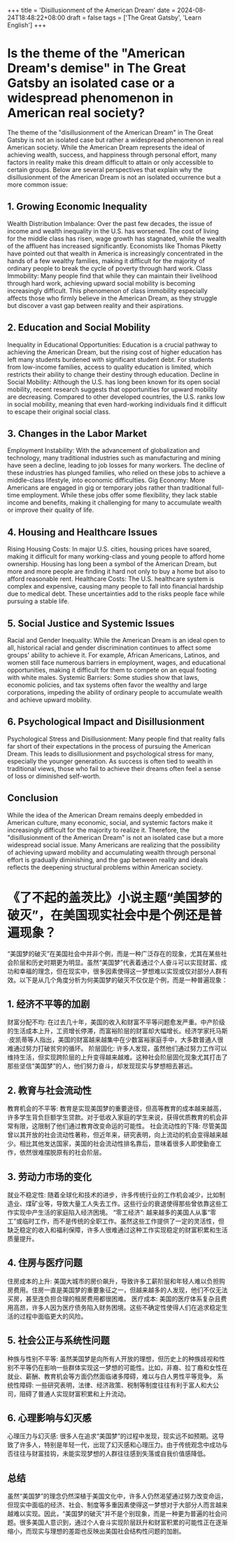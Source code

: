 +++
title = 'Disillusionment of the American Dream'
date = 2024-08-24T18:48:22+08:00
draft = false
tags = ['The Great Gatsby', 'Learn English']
+++

# Is the theme of the "American Dream's demise" in The Great Gatsby an isolated case or a widespread phenomenon in American real society?

The theme of the "disillusionment of the American Dream" in The Great Gatsby is not an isolated case but rather a widespread phenomenon in real American society.
While the American Dream represents the ideal of achieving wealth, success, and happiness through personal effort, many factors in reality make this dream difficult to attain or only accessible to certain groups. Below are several perspectives that explain why the disillusionment of the American Dream is not an isolated occurrence but a more common issue:

## 1. Growing Economic Inequality

Wealth Distribution Imbalance: Over the past few decades, the issue of income and wealth inequality in the U.S. has worsened. The cost of living for the middle class has risen, wage growth has stagnated, while the wealth of the affluent has increased significantly. Economists like Thomas Piketty have pointed out that wealth in America is increasingly concentrated in the hands of a few wealthy families, making it difficult for the majority of ordinary people to break the cycle of poverty through hard work.
Class Immobility: Many people find that while they can maintain their livelihood through hard work, achieving upward social mobility is becoming increasingly difficult. This phenomenon of class immobility especially affects those who firmly believe in the American Dream, as they struggle but discover a vast gap between reality and their aspirations.

## 2. Education and Social Mobility

Inequality in Educational Opportunities: Education is a crucial pathway to achieving the American Dream, but the rising cost of higher education has left many students burdened with significant student debt. For students from low-income families, access to quality education is limited, which restricts their ability to change their destiny through education.
Decline in Social Mobility: Although the U.S. has long been known for its open social mobility, recent research suggests that opportunities for upward mobility are decreasing. Compared to other developed countries, the U.S. ranks low in social mobility, meaning that even hard-working individuals find it difficult to escape their original social class.

## 3. Changes in the Labor Market

Employment Instability: With the advancement of globalization and technology, many traditional industries such as manufacturing and mining have seen a decline, leading to job losses for many workers. The decline of these industries has plunged families, who relied on these jobs to achieve a middle-class lifestyle, into economic difficulties.
Gig Economy: More Americans are engaged in gig or temporary jobs rather than traditional full-time employment. While these jobs offer some flexibility, they lack stable income and benefits, making it challenging for many to accumulate wealth or improve their quality of life.

## 4. Housing and Healthcare Issues

Rising Housing Costs: In major U.S. cities, housing prices have soared, making it difficult for many working-class and young people to afford home ownership. Housing has long been a symbol of the American Dream, but more and more people are finding it hard not only to buy a home but also to afford reasonable rent.
Healthcare Costs: The U.S. healthcare system is complex and expensive, causing many people to fall into financial hardship due to medical debt. These uncertainties add to the risks people face while pursuing a stable life.

## 5. Social Justice and Systemic Issues

Racial and Gender Inequality: While the American Dream is an ideal open to all, historical racial and gender discrimination continues to affect some groups' ability to achieve it. For example, African Americans, Latinos, and women still face numerous barriers in employment, wages, and educational opportunities, making it difficult for them to compete on an equal footing with white males.
Systemic Barriers: Some studies show that laws, economic policies, and tax systems often favor the wealthy and large corporations, impeding the ability of ordinary people to accumulate wealth and achieve upward mobility.

## 6. Psychological Impact and Disillusionment

Psychological Stress and Disillusionment: Many people find that reality falls far short of their expectations in the process of pursuing the American Dream. This leads to disillusionment and psychological stress for many, especially the younger generation. As success is often tied to wealth in traditional views, those who fail to achieve their dreams often feel a sense of loss or diminished self-worth.

## Conclusion

While the idea of the American Dream remains deeply embedded in American culture, many economic, social, and systemic factors make it increasingly difficult for the majority to realize it. Therefore, the "disillusionment of the American Dream" is not an isolated case but a more widespread social issue. Many Americans are realizing that the possibility of achieving upward mobility and accumulating wealth through personal effort is gradually diminishing, and the gap between reality and ideals reflects the deepening structural problems within American society.

# 《了不起的盖茨比》小说主题“美国梦的破灭”，在美国现实社会中是个例还是普遍现象？

“美国梦的破灭”在美国社会中并非个例，而是一种广泛存在的现象，尤其在某些社会阶层和历史时期更为明显。虽然“美国梦”代表着通过个人奋斗可以实现财富、成功和幸福的理念，但在现实中，很多因素使得这一梦想难以实现或仅对部分人群有效。以下是从几个角度分析为何美国梦的破灭不仅仅是个例，而是一种普遍现象：

## 1. 经济不平等的加剧

财富分配不均: 在过去几十年，美国的收入和财富不平等问题愈发严重。中产阶级的生活成本上升，工资增长停滞，而富裕阶层的财富却大幅增长。经济学家托马斯·皮凯蒂等人指出，美国的财富越来越集中在少数富裕家庭手中，大多数普通人很难通过努力打破贫穷的循环。
阶层固化: 许多人发现，虽然他们通过努力工作可以维持生活，但实现跨阶层的上升变得越来越难。这种社会阶层固化现象尤其打击了那些坚信“美国梦”的人，他们努力奋斗，却发现现实与梦想相去甚远。

## 2. 教育与社会流动性

教育机会的不平等: 教育是实现美国梦的重要途径，但高等教育的成本越来越高，许多学生背负巨额学生贷款。对于低收入家庭的学生来说，获得优质教育的机会非常有限，这限制了他们通过教育改变命运的可能性。
社会流动性的下降: 尽管美国曾以其开放的社会流动性著称，但近年来，研究表明，向上流动的机会变得越来越少。相比其他发达国家，美国的社会流动性排名靠后，意味着很多人即使勤奋工作，依然很难摆脱原有的社会阶层。

## 3. 劳动力市场的变化

就业不稳定性: 随着全球化和技术的进步，许多传统行业的工作机会减少，比如制造业、煤矿业等，导致大量工人失去工作。这些行业的衰退使得那些曾依靠这些工作实现中产生活的家庭陷入经济困境。
“零工经济”: 越来越多的美国人从事“零工”或临时工作，而不是传统的全职工作。虽然这些工作提供了一定的灵活性，但缺乏稳定的收入和福利保障，许多人很难通过这种工作实现稳定的财富积累和生活质量提升。

## 4. 住房与医疗问题

住房成本的上升: 美国大城市的房价飙升，导致许多工薪阶层和年轻人难以负担购房费用。住房一直是美国梦的重要象征之一，但越来越多的人发现，他们不仅无法买房，甚至连负担合理的租房费用都很困难。
医疗成本: 美国的医疗体系复杂且费用高昂，许多人因为医疗债务陷入财务困境。这些不确定性使得人们在追求稳定生活的过程中面临更大的风险。

## 5. 社会公正与系统性问题

种族与性别不平等: 虽然美国梦是向所有人开放的理想，但历史上的种族歧视和性别不平等仍在影响一些群体实现这一梦想的可能性。比如，非裔、拉丁裔和女性在就业、薪酬、教育机会等方面仍然面临诸多障碍，难以与白人男性平等竞争。
系统性障碍: 一些研究表明，法律、经济政策、税制等制度往往有利于富人和大公司，阻碍了普通人实现财富积累和上升流动。

## 6. 心理影响与幻灭感

心理压力与幻灭感: 很多人在追求“美国梦”的过程中发现，现实远不如预期。这导致了许多人，特别是年轻一代，出现了幻灭感和心理压力。由于传统观念中成功与否往往与财富挂钩，未能实现梦想的人群往往感到失落或自我价值感降低。

## 总结

虽然“美国梦”的理念仍然深植于美国文化中，许多人仍然渴望通过努力改变命运，但现实中面临的经济、社会、制度等多重因素使得这一梦想对于大部分人而言越来越难以实现。因此，“美国梦的破灭”并不是个别现象，而是一种更为普遍的社会问题。很多美国人意识到，通过个人奋斗实现阶层跃升和财富积累的可能性正在逐渐缩小，而现实与理想的差距也反映出美国社会结构性问题的加剧。
